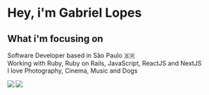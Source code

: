 <h1 align="left">
  <div style="font-weight: bold;">
    Hey, i'm Gabriel Lopes
  </div>
</h1>

## What i'm focusing on
Software Developer based in São Paulo 🇧🇷<br>
Working with Ruby, Ruby on Rails, JavaScript, ReactJS and NextJS<br>
I love Photography, Cinema, Music and Dogs

<img src="https://github-readme-stats.gabrielloppes.vercel.app/api?username=gabrielloppes&show_icons=true&hide_border=true&count_private=true&include_all_commits=true&theme=tokyonight">

<img align="left" src="https://github-readme-stats.gabrielloppes.vercel.app/api/top-langs/?username=gabrielloppes&hide=HTML&hide_border=true&layout=compact&theme=tokyonight">
